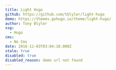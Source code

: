 ```yaml
---
title: Light Hugo
github: https://github.com/tblyler/light-hugo
demo: https://themes.gohugo.io/theme/light-hugo/
author: Tony Blyler
ssg:
  - Hugo
cms:
  - No Cms
date: 2016-11-03T03:04:10.000Z
stale: true
disabled: true
disabled_reason: demo url not found
---
```

